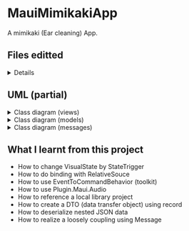 # MauiMimikakiApp

A mimikaki (Ear cleaning) App.

## Files editted

<details>
<summary>Details</summary>

 - MauiMimikakiApp/
     - Configs/
         - [MimikakiConfig.cs](./MauiMimikakiApp/Configs/MimikakiConfig.cs)
         - [ModelParams.cs](./MauiMimikakiApp/Configs/ModelParams.cs)
     - CustomViews/
         - [MimiDirectionSwitch.xaml](./MauiMimikakiApp/CustomViews/MimiDirectionSwitch.xaml)
         - [MimiDirectionSwitch.xaml.cs](./MauiMimikakiApp/CustomViews/MimiDirectionSwitch.xaml.cs)
         - [MimikakiView.xaml](./MauiMimikakiApp/CustomViews/MimikakiView.xaml)
         - [MimikakiView.xaml.cs](./MauiMimikakiApp/CustomViews/MimikakiView.xaml.cs)
     - Drawables/
         - [MimiRegionDrawable.cs](./MauiMimikakiApp/Drawables/MimiRegionDrawable.cs)
         - [MimiRegionViewBox.cs](./MauiMimikakiApp/Drawables/MimiRegionViewBox.cs)
     - Messages/
         - [FloatingDirtGenerateMessage.cs](./MauiMimikakiApp/Messages/FloatingDirtGenerateMessage.cs)
         - [MimiViewInvalidateMessage.cs](./MauiMimikakiApp/Messages/MimiViewInvalidateMessage.cs)
         - [RegionDebugMessage.cs](./MauiMimikakiApp/Messages/RegionDebugMessage.cs)
         - [TrackerOnMimiMessage.cs](./MauiMimikakiApp/Messages/TrackerOnMimiMessage.cs)
         - [TrackerUpdateMessage.cs](./MauiMimikakiApp/Messages/TrackerUpdateMessage.cs)
     - MimiModels/
         - [ITrackerListener.cs](./MauiMimikakiApp/MimiModels/ITrackerListener.cs)
         - [MimiDirt.cs](./MauiMimikakiApp/MimiModels/MimiDirt.cs)
         - [MimiHair.cs](./MauiMimikakiApp/MimiModels/MimiHair.cs)
         - [MimiRegion.cs](./MauiMimikakiApp/MimiModels/MimiRegion.cs)
         - [MimiViewBox.cs](./MauiMimikakiApp/MimiModels/MimiViewBox.cs)
     - RegionModels/
         - [AbstractRegion.cs](./MauiMimikakiApp/RegionModels/AbstractRegion.cs)
         - [EdgeSet.cs](./MauiMimikakiApp/RegionModels/EdgeSet.cs)
         - [InternalRegion.cs](./MauiMimikakiApp/RegionModels/InternalRegion.cs)
         - [SubRegion.cs](./MauiMimikakiApp/RegionModels/SubRegion.cs)
     - Resources/
         - Images/
         - Raw/
     - ViewModels/
         - [MimikakiViewModel.cs](./MauiMimikakiApp/ViewModels/MimikakiViewModel.cs)
     - [MainPage.xaml](./MauiMimikakiApp/MainPage.xaml)
     - [MainPage.xaml.cs](./MauiMimikakiApp/MainPage.xaml.cs)
     - [MauiMimikakiApp.csproj](./MauiMimikakiApp/MauiMimikakiApp.csproj)
     - [MauiProgram.cs](./MauiMimikakiApp/MauiProgram.cs)
 - uml/
     - [MimikakiApp.puml](./uml/MimikakiApp.puml)
</details>

## UML (partial)

<details>
<summary>Class diagram (views)</summary>

![Class diagram](./uml/Mimikaki.png)

</details>

<details>
<summary>Class diagram (models)</summary>

![Class diagram](./uml/MimiRegion.png)

</details>

<details>
<summary>Class diagram (messages)</summary>

![Class diagram](./uml/MimikakiMessages.png)

</details>

## What I learnt from this project

- How to change VisualState by StateTrigger
- How to do binding with RelativeSouce
- How to use EventToCommandBehavior (toolkit)
- How to use Plugin.Maui.Audio
- How to reference a local library project
- How to create a DTO (data transfer object) using record
- How to deserialize nested JSON data
- How to realize a loosely coupling using Message

